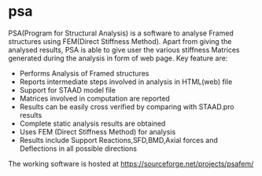 # psa
PSA(Program for Structural Analysis) is a software to analyse Framed structures using FEM(Direct Stiffness Method). Apart from giving the analysed results, PSA is able to give user the various stiffness Matrices generated during the analysis in form of web page. Key feature are:
* Performs Analysis of Framed structures
* Reports intermediate steps involved in analysis in HTML(web) file
* Support for STAAD model file
* Matrices involved in computation are reported
* Results can be easily cross verified by comparing with STAAD.pro results
* Complete static analysis results are obtained
* Uses FEM (Direct Stiffness Method) for analysis
* Results include Support Reactions,SFD,BMD,Axial forces and Deflections in all possible directions

The working software is hosted at https://sourceforge.net/projects/psafem/ 
